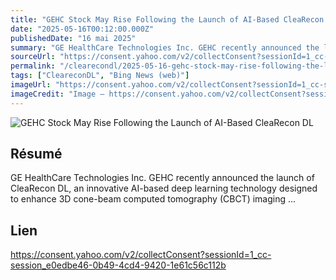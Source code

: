 ```yaml
---
title: "GEHC Stock May Rise Following the Launch of AI-Based CleaRecon DL"
date: "2025-05-16T00:12:00.000Z"
publishedDate: "16 mai 2025"
summary: "GE HealthCare Technologies Inc. GEHC recently announced the launch of CleaRecon DL, an innovative AI-based deep learning technology designed to enhance 3D cone-beam computed tomography (CBCT) imaging ..."
sourceUrl: "https://consent.yahoo.com/v2/collectConsent?sessionId=1_cc-session_e0edbe46-0b49-4cd4-9420-1e61c56c112b"
permalink: "/clearecondl/2025-05-16-gehc-stock-may-rise-following-the-launch-of-ai-based-clearecon-dl"
tags: ["CleareconDL", "Bing News (web)"]
imageUrl: "https://consent.yahoo.com/v2/collectConsent?sessionId=1_cc-session_e0edbe46-0b49-4cd4-9420-1e61c56c112b"
imageCredit: "Image — https://consent.yahoo.com/v2/collectConsent?sessionId=1_cc-session_e0edbe46-0b49-4cd4-9420-1e61c56c112b"
---
```


![GEHC Stock May Rise Following the Launch of AI-Based CleaRecon DL](https://consent.yahoo.com/v2/collectConsent?sessionId=1_cc-session_e0edbe46-0b49-4cd4-9420-1e61c56c112b)

## Résumé

GE HealthCare Technologies Inc. GEHC recently announced the launch of CleaRecon DL, an innovative AI-based deep learning technology designed to enhance 3D cone-beam computed tomography (CBCT) imaging ...

## Lien

https://consent.yahoo.com/v2/collectConsent?sessionId=1_cc-session_e0edbe46-0b49-4cd4-9420-1e61c56c112b
